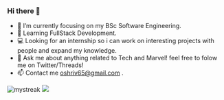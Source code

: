 ### Hi there 👋
- 🔭 I’m currently focusing on my BSc Software Engineering.
- 🌱 Learning FullStack Development.
- 💻 Looking for an internship so i can work on interesting projects with people and expand my knowledge.
- 💬 Ask me about anything related to Tech and Marvel! feel free to folow me on Twitter/Threads!
- 📫 Contact me oshriv65@gmail.com .
<img src="https://github-readme-streak-stats.herokuapp.com/?user=oshriv65&theme=tokyonight" alt="mystreak"/>
<img src="https://github-readme-stats.vercel.app/api/top-langs/?username=oshriv65">
